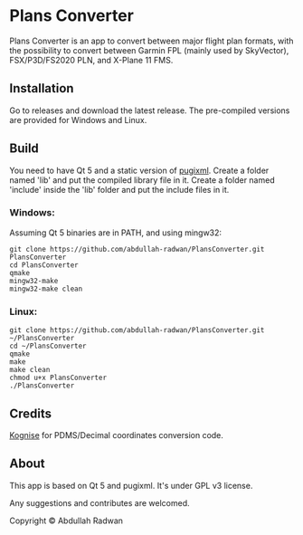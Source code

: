 # Plans Converter
Plans Converter is an app to convert between major flight plan formats, with the possibility to convert between Garmin FPL (mainly used by SkyVector), FSX/P3D/FS2020 PLN, and X-Plane 11 FMS.

## Installation
Go to releases and download the latest release. The pre-compiled versions are provided for Windows and Linux.

## Build
You need to have Qt 5 and a static version of [pugixml](https://pugixml.org).
Create a folder named 'lib' and put the compiled library file in it. Create a folder named 'include' inside the 'lib' folder and put the include files in it.

### Windows:
Assuming Qt 5 binaries are in PATH, and using mingw32:

```
git clone https://github.com/abdullah-radwan/PlansConverter.git PlansConverter
cd PlansConverter
qmake
mingw32-make
mingw32-make clean
```

### Linux:

```
git clone https://github.com/abdullah-radwan/PlansConverter.git ~/PlansConverter
cd ~/PlansConverter
qmake
make
make clean
chmod u+x PlansConverter
./PlansConverter
```

## Credits
[Kognise](https://github.com/kognise/flight-plan-converter) for PDMS/Decimal coordinates conversion code.

## About
This app is based on Qt 5 and pugixml. It's under GPL v3 license.

Any suggestions and contributes are welcomed.

Copyright © Abdullah Radwan
